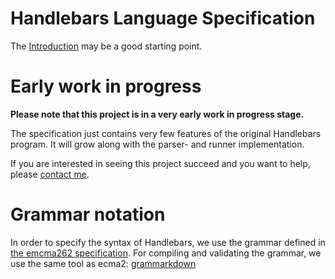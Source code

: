 # Handlebars Language Specification

The [Introduction](./01-introduction/) may be a good starting point.

# Early work in progress

**Please note that this project is in a very early work in progress stage.**

The specification just contains very few features of the original Handlebars program. It will grow along with the parser- and runner implementation.

If you are interested in seeing this project succeed and you want to help, please [contact me](https://github.com/nknapp).

# Grammar notation

In order to specify the syntax of Handlebars, we use the grammar defined in [the emcma262 specification](https://tc39.es/ecma262/#sec-notational-conventions). For compiling and validating the grammar, we use the same tool as ecma2: [grammarkdown](https://github.com/rbuckton/grammarkdown)
